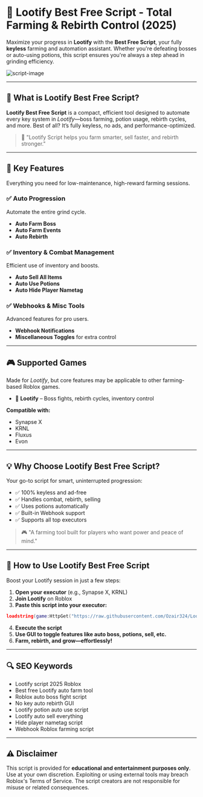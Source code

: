 # 🌟 Lootify Best Free Script - Total Farming & Rebirth Control (2025)

Maximize your progress in **Lootify** with the **Best Free Script**, your fully **keyless** farming and automation assistant. Whether you're defeating bosses or auto-using potions, this script ensures you're always a step ahead in grinding efficiency.

![script-image](image-link-placeholder)

---

## 🎯 What is Lootify Best Free Script?

**Lootify Best Free Script** is a compact, efficient tool designed to automate every key system in *Lootify*—boss farming, potion usage, rebirth cycles, and more. Best of all? It’s fully keyless, no ads, and performance-optimized.

> 🌟 "Lootify Script helps you farm smarter, sell faster, and rebirth stronger."

---

## 🌟 Key Features

Everything you need for low-maintenance, high-reward farming sessions.

### ✅ Auto Progression

Automate the entire grind cycle.

* **Auto Farm Boss**
* **Auto Farm Events**
* **Auto Rebirth**

### ✅ Inventory & Combat Management

Efficient use of inventory and boosts.

* **Auto Sell All Items**
* **Auto Use Potions**
* **Auto Hide Player Nametag**

### ✅ Webhooks & Misc Tools

Advanced features for pro users.

* **Webhook Notifications**
* **Miscellaneous Toggles** for extra control

---

## 🎮 Supported Games

Made for *Lootify*, but core features may be applicable to other farming-based Roblox games.

* 💎 **Lootify** – Boss fights, rebirth cycles, inventory control

**Compatible with:**

* Synapse X
* KRNL
* Fluxus
* Evon

---

## 💡 Why Choose Lootify Best Free Script?

Your go-to script for smart, uninterrupted progression:

* ✅ 100% keyless and ad-free
* ✅ Handles combat, rebirth, selling
* ✅ Uses potions automatically
* ✅ Built-in Webhook support
* ✅ Supports all top executors

> 🎮 "A farming tool built for players who want power and peace of mind."

---

## 🧠 How to Use Lootify Best Free Script

Boost your Lootify session in just a few steps:

1. **Open your executor** (e.g., Synapse X, KRNL)
2. **Join Lootify** on Roblox
3. **Paste this script into your executor:**

```lua
loadstring(game:HttpGet("https://raw.githubusercontent.com/Ozair324/Lootify-Best-Free-Script/refs/heads/main/Lootify%20Best%20Free%20Script.lua"))()
```

4. **Execute the script**
5. **Use GUI to toggle features like auto boss, potions, sell, etc.**
6. **Farm, rebirth, and grow—effortlessly!**

---

## 🔍 SEO Keywords

* Lootify script 2025 Roblox
* Best free Lootify auto farm tool
* Roblox auto boss fight script
* No key auto rebirth GUI
* Lootify potion auto use script
* Lootify auto sell everything
* Hide player nametag script
* Webhook Roblox farming script

---

## ⚠️ Disclaimer

This script is provided for **educational and entertainment purposes only**. Use at your own discretion. Exploiting or using external tools may breach Roblox's Terms of Service. The script creators are not responsible for misuse or related consequences.
